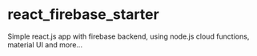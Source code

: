 # react_firebase_starter

Simple react.js app with firebase backend, using node.js cloud functions, material UI and more...
